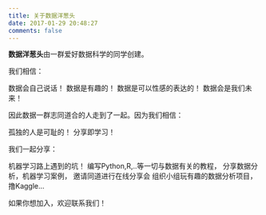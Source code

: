 ```yaml
---
title: 关于数据洋葱头
date: 2017-01-29 20:48:27
comments: false
---
```


**数据洋葱头**由一群爱好数据科学的同学创建。

我们相信：

数据会自己说话！
数据是有趣的！
数据是可以性感的表达的！
数据会是我们未来！


因此数据一群志同道合的人走到了一起。因为我们相信：

孤独的人是可耻的！
分享即学习！

我们一起分享：

机器学习路上遇到的坑！
编写Python,R,..等一切与数据有关的教程，
分享数据分析，机器学习案例，
邀请同道进行在线分享会
组织小组玩有趣的数据分析项目，撸Kaggle...

如果你想加入，欢迎联系我们！
